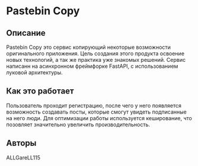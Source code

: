 # Pastebin Copy 

## Описание
 Pastebin Copy это сервис копирующий некоторые возможности оригинального приложения. Цель создания этого продукта освоение новых технологий, а так же практика уже знакомых решений. Сервис написанн на асинхронном фреймфорке FastAPI, с использованием луковой архитектуры.

## Как это работает
  Пользователь проходит регистрацию, после чего у него появляется возможность создавать посты, которые смогут увидеть подписанные на него люди.
  Для оптимизации работы используется кеширование, что позовляет значительно увеличить производительность.


## Авторы 
ALLGareLL115

